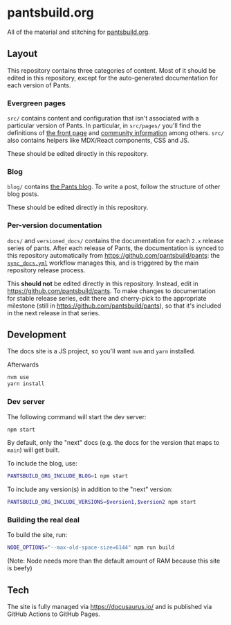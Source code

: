 # pantsbuild.org

All of the material and stitching for [pantsbuild.org](pantsbuild.org).

## Layout

This repository contains three categories of content. Most of it should be edited in this repository, except for the auto-generated documentation for each version of Pants.

### Evergreen pages

`src/` contains content and configuration that isn't associated with a particular version of Pants. In particular, in `src/pages/` you'll find the definitions of [the front page](https://www.pantsbuild.org) and [community information](https://www.pantsbuild.org/community/getting-help) among others. `src/` also contains helpers like MDX/React components, CSS and JS.

These should be edited directly in this repository.

### Blog

`blog/` contains [the Pants blog](https://www.pantsbuild.org/blog). To write a post, follow the structure of other blog posts.

These should be edited directly in this repository.

### Per-version documentation

`docs/` and `versioned_docs/` contains the documentation for each `2.x` release series of pants. After each release of Pants, the documentation is synced to this repository automatically from https://github.com/pantsbuild/pants: the [`sync_docs.yml`](.github/workflows/sync_docs.yml) workflow manages this, and is triggered by the main repository release process.

This **should not** be edited directly in this repository. Instead, edit in <https://github.com/pantsbuild/pants>. To make changes to documentation for stable release series, edit there and cherry-pick to the appropriate milestone (still in <https://github.com/pantsbuild/pants>), so that it's included in the next release in that series.

## Development

The docs site is a JS project, so you'll want `nvm` and `yarn` installed.

Afterwards

```bash
nvm use
yarn install
```

### Dev server

The following command will start the dev server:

```bash
npm start
```

By default, only the "next" docs (e.g. the docs for the version that maps to `main`) will get built.

To include the blog, use:

```bash
PANTSBUILD_ORG_INCLUDE_BLOG=1 npm start
```

To include any version(s) in addition to the "next" version:

```bash
PANTSBUILD_ORG_INCLUDE_VERSIONS=$version1,$version2 npm start
```

### Building the real deal

To build the site, run:

```bash
NODE_OPTIONS="--max-old-space-size=6144" npm run build
```

(Note: Node needs more than the default amount of RAM because this site is beefy)

## Tech

The site is fully managed via https://docusaurus.io/ and is published via GitHub Actions to GitHub Pages.
